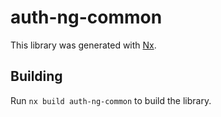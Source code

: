 # auth-ng-common

This library was generated with [Nx](https://nx.dev).

## Building

Run `nx build auth-ng-common` to build the library.
